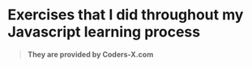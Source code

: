 # **Exercises that I did throughout my Javascript learning process**
>**They are provided by Coders-X.com**
